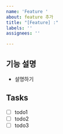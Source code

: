 ```yaml
---
name: 'Feature '
about: feature 추가
title: "[Feature] :"
labels: ''
assignees: ''

---
```


## 기능 설명
- 설명하기

## Tasks
- [ ] todo1
- [ ] todo2
- [ ] todo3
